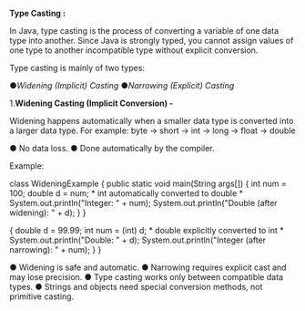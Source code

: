 
**Type Casting :**

In Java, type casting is the process of converting a variable of one data type into another. Since Java is strongly typed, 
you cannot assign values of one type to another incompatible type without explicit conversion.

Type casting is mainly of two types:

●*Widening (Implicit) Casting*
●*Narrowing (Explicit) Casting*

1.**Widening Casting (Implicit Conversion) -**

Widening happens automatically when a smaller data type is converted into a larger data type.
For example: byte → short → int → long → float → double

● No data loss.
● Done automatically by the compiler.

Example:

class WideningExample
{
  public static void main(String args[])
  {
    int num = 100;
    double d = num; * int automatically converted to double *
    System.out.println("Integer: " + num);
    System.out.println("Double (after widening): " + d);
  }
}


  {
    double d = 99.99;
    int num = (int) d; * double explicitly converted to int *
    System.out.println("Double: " + d);
    System.out.println("Integer (after narrowing): " + num);
  }
}


● Widening is safe and automatic.
● Narrowing requires explicit cast and may lose precision.
● Type casting works only between compatible data types.
● Strings and objects need special conversion methods, not primitive casting.
